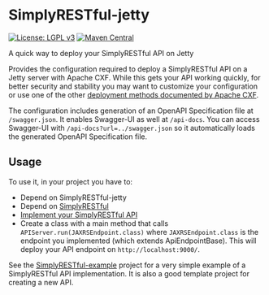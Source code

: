 # SimplyRESTful-jetty
[![License: LGPL v3](https://img.shields.io/badge/License-LGPL%20v3-blue.svg?style=plastic)](https://www.gnu.org/licenses/lgpl-3.0)
[![Maven Central](https://maven-badges.herokuapp.com/maven-central/com.github.arucard21.simplyrestful/simplyrestful-jetty/badge.svg?style=plastic)](https://maven-badges.herokuapp.com/maven-central/com.github.arucard21.simplyrestful/simplyrestful-jetty)

A quick way to deploy your SimplyRESTful API on Jetty

Provides the configuration required to deploy a SimplyRESTful API on a Jetty server with Apache CXF. While this gets your API working quickly, for better security and stability you may want to customize your configuration or use one of the other [deployment methods documented by Apache CXF](https://cwiki.apache.org/confluence/display/CXF20DOC/JAX-RS+Deployment).

The configuration includes generation of an OpenAPI Specification file at `/swagger.json`. It enables Swagger-UI as well at `/api-docs`. You can access Swagger-UI with `/api-docs?url=../swagger.json` so it automatically loads the generated OpenAPI Specification file.

## Usage
To use it, in your project you have to: 
* Depend on SimplyRESTful-jetty
* Depend on [SimplyRESTful](https://github.com/arucard21/SimplyRESTful)
* [Implement your SimplyRESTful API](https://github.com/arucard21/SimplyRESTful#usage)
* Create a class with a main method that calls `APIServer.run(JAXRSEndpoint.class)` where `JAXRSEndpoint.class` is the endpoint you implemented (which extends ApiEndpointBase). This will deploy your API endpoint on `http://localhost:9000/`.

See the [SimplyRESTful-example](https://github.com/arucard21/SimplyRESTful-example) project for a very simple example of a SimplyRESTful API implementation. It is also a good template project for creating a new API. 
